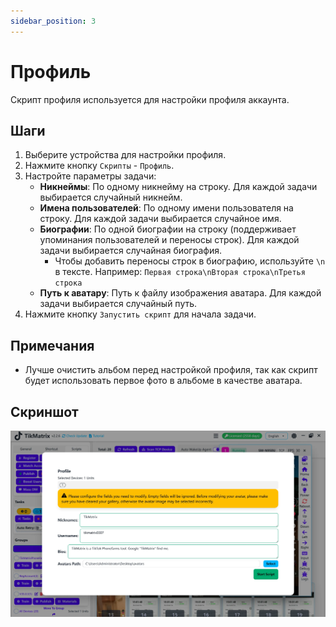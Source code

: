 ```yaml
---
sidebar_position: 3
---
```


# Профиль

Скрипт профиля используется для настройки профиля аккаунта.

## Шаги

1. Выберите устройства для настройки профиля.
2. Нажмите кнопку `Скрипты` - `Профиль`.
3. Настройте параметры задачи:
    - **Никнеймы**: По одному никнейму на строку. Для каждой задачи выбирается случайный никнейм.
    - **Имена пользователей**: По одному имени пользователя на строку. Для каждой задачи выбирается случайное имя.
    - **Биографии**: По одной биографии на строку (поддерживает упоминания пользователей и переносы строк). Для каждой задачи выбирается случайная биография.
      - Чтобы добавить переносы строк в биографию, используйте `\n` в тексте. Например: `Первая строка\nВторая строка\nТретья строка`
    - **Путь к аватару**: Путь к файлу изображения аватара. Для каждой задачи выбирается случайный путь.
4. Нажмите кнопку `Запустить скрипт` для начала задачи.

## Примечания

- Лучше очистить альбом перед настройкой профиля, так как скрипт будет использовать первое фото в альбоме в качестве аватара.

## Скриншот

![Профиль](../img/profile.webp)
